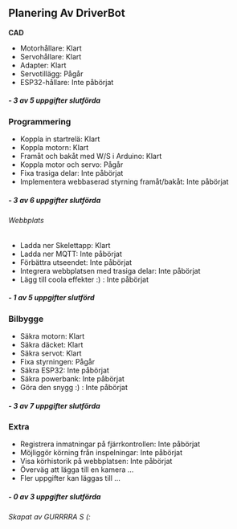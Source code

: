 
## Planering Av DriverBot
**CAD**
- Motorhållare: Klart
- Servohållare: Klart
- Adapter: Klart
- Servotillägg: Pågår
- ESP32-hållare: Inte påbörjat
##### - 3 av 5 uppgifter slutförda

### Programmering
- Koppla in startrelä: Klart
- Koppla motorn: Klart
- Framåt och bakåt med W/S i Arduino: Klart
- Koppla motor och servo: Pågår
- Fixa trasiga delar: Inte påbörjat
- Implementera webbaserad styrning framåt/bakåt: Inte påbörjat
##### - 3 av 6 uppgifter slutförda

###### Webbplats
- Ladda ner Skelettapp: Klart
- Ladda ner MQTT: Inte påbörjat
- Förbättra utseendet: Inte påbörjat
- Integrera webbplatsen med trasiga delar: Inte påbörjat
- Lägg till coola effekter :) : Inte påbörjat
##### - 1 av 5 uppgifter slutförd

### Bilbygge
- Säkra motorn: Klart
- Säkra däcket: Klart
- Säkra servot: Klart
- Fixa styrningen: Pågår
- Säkra ESP32: Inte påbörjat
- Säkra powerbank: Inte påbörjat
- Göra den snygg :) : Inte påbörjat
##### - 3 av 7 uppgifter slutförda

### Extra
- Registrera inmatningar på fjärrkontrollen: Inte påbörjat
- Möjliggör körning från inspelningar: Inte påbörjat
- Visa körhistorik på webbplatsen: Inte påbörjat
- Överväg att lägga till en kamera ...
- Fler uppgifter kan läggas till ...
##### - 0 av 3 uppgifter slutförda

###### *Skapat av GURRRRA S (:*
